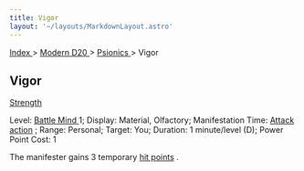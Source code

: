 ```yaml
---
title: Vigor
layout: '~/layouts/MarkdownLayout.astro'
---
```


[ Index ](/) > [ Modern D20 ](/modern.d20.srd) > [ Psionics ](/modern.d20.srd/psionics) > Vigor

##  Vigor

[ Strength ](/modern.d20.srd/basics/ability.scores)

Level: [ Battle Mind ](/modern.d20.srd/classes/advanced/battle.mind) 1;
Display: Material, Olfactory; Manifestation Time: [ Attack action](/modern.d20.srd/combat/attack.actions) ; Range: Personal; Target: You;
Duration: 1 minute/level (D); Power Point Cost: 1

The manifester gains 3 temporary [ hit points](/modern.d20.srd/combat/hit.points) .

